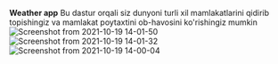 **Weather app**
Bu dastur orqali siz dunyoni turli xil mamlakatlarini qidirib topishingiz va 
mamlakat poytaxtini ob-havosini ko'rishingiz mumkin
![Screenshot from 2021-10-19 14-01-50](https://user-images.githubusercontent.com/83630149/137878776-0e77738c-1767-4139-9001-d83287dbf367.png)
![Screenshot from 2021-10-19 14-01-32](https://user-images.githubusercontent.com/83630149/137878789-bc785d12-f475-4b43-a848-a650d1f9b48f.png)
![Screenshot from 2021-10-19 14-00-04](https://user-images.githubusercontent.com/83630149/137878798-29eff3a4-9a71-4d8f-a96d-5333b8b1a69b.png)

